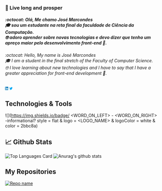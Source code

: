### 🖖 Live long and prosper

##### :octocat: Olá, Me chamo José Marcondes <br/> 🎓 sou um estudante na reta final da faculdade de Ciência da Computação.<br/>🤓 adoro aprender sobre novas tecnologias e devo dizer que tenho um apreço maior pelo desenvolvimento front-end 🎨.

###### :octocat: Hello, My name is José Marcondes <br/> 🎓 I am a student in the final stretch of the Faculty of Computer Science.<br/>🤓 I love learning about new technologies and I have to say that I have a greater appreciation for front-end development 🎨.

[<img src="https://raw.githubusercontent.com/Jmarcondes/Jmarcondes/master/linkedin.png" width="2%">](https://www.linkedin.com/in/jmarcondesjr/)
[<img src="https://raw.githubusercontent.com/Jmarcondes/Jmarcondes/master/twitter.png" width="2%">](https://twitter.com/_jmarcondes)

## Technologies & Tools
![](https://img.shields.io/badge/ <WORD_ON_LEFT> - <WORD_ON_RIGHT> -informational? style = flat & logo = <LOGO_NAME> & logoColor = white & color = 2bbc8a)


## 📈 Github Stats
![Top Languages Card](https://github-readme-stats.vercel.app/api/top-langs/?username=jmarcondes&layout=compact&theme=dracula)
![Anurag's github stats](https://github-readme-stats.vercel.app/api?username=jmarcondes&theme=dracula&show_icons=true)

## My Repositories
[![Repo name](https://github-readme-stats.vercel.app/api/pin/?username=jmarcondes&repo=salesforceFacilities&show_owner=true&theme=dracula)](https://github.com/jmarcondes/salesforceFacilities)


<!--
**Jmarcondes/Jmarcondes** is a ✨ _special_ ✨ repository because its `README.md` (this file) appears on your GitHub profile.

Here are some ideas to get you started:

- 🔭 I’m currently working on ...
- 🌱 I’m currently learning ...
- 👯 I’m looking to collaborate on ...
- 🤔 I’m looking for help with ...
- 💬 Ask me about ...
- 📫 How to reach me: ...
- 😄 Pronouns: ...
- ⚡ Fun fact: ...
-->
